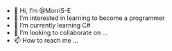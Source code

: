 - 👋 Hi, I’m @MorriS-E
- 👀 I’m interested in learning to become a programmer
- 🌱 I’m currently learning C#
- 💞️ I’m looking to collaborate on ...
- 📫 How to reach me ...

<!---
MorriS-E/MorriS-E is a ✨ special ✨ repository because its `README.md` (this file) appears on your GitHub profile.
You can click the Preview link to take a look at your changes.
--->
